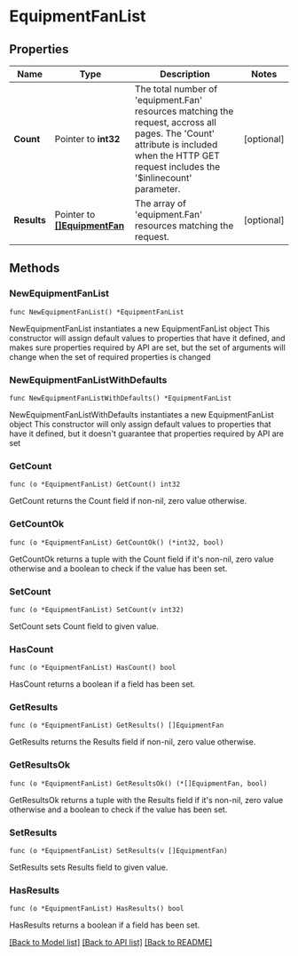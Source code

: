 # EquipmentFanList

## Properties

Name | Type | Description | Notes
------------ | ------------- | ------------- | -------------
**Count** | Pointer to **int32** | The total number of &#39;equipment.Fan&#39; resources matching the request, accross all pages. The &#39;Count&#39; attribute is included when the HTTP GET request includes the &#39;$inlinecount&#39; parameter. | [optional] 
**Results** | Pointer to [**[]EquipmentFan**](equipment.Fan.md) | The array of &#39;equipment.Fan&#39; resources matching the request. | [optional] 

## Methods

### NewEquipmentFanList

`func NewEquipmentFanList() *EquipmentFanList`

NewEquipmentFanList instantiates a new EquipmentFanList object
This constructor will assign default values to properties that have it defined,
and makes sure properties required by API are set, but the set of arguments
will change when the set of required properties is changed

### NewEquipmentFanListWithDefaults

`func NewEquipmentFanListWithDefaults() *EquipmentFanList`

NewEquipmentFanListWithDefaults instantiates a new EquipmentFanList object
This constructor will only assign default values to properties that have it defined,
but it doesn't guarantee that properties required by API are set

### GetCount

`func (o *EquipmentFanList) GetCount() int32`

GetCount returns the Count field if non-nil, zero value otherwise.

### GetCountOk

`func (o *EquipmentFanList) GetCountOk() (*int32, bool)`

GetCountOk returns a tuple with the Count field if it's non-nil, zero value otherwise
and a boolean to check if the value has been set.

### SetCount

`func (o *EquipmentFanList) SetCount(v int32)`

SetCount sets Count field to given value.

### HasCount

`func (o *EquipmentFanList) HasCount() bool`

HasCount returns a boolean if a field has been set.

### GetResults

`func (o *EquipmentFanList) GetResults() []EquipmentFan`

GetResults returns the Results field if non-nil, zero value otherwise.

### GetResultsOk

`func (o *EquipmentFanList) GetResultsOk() (*[]EquipmentFan, bool)`

GetResultsOk returns a tuple with the Results field if it's non-nil, zero value otherwise
and a boolean to check if the value has been set.

### SetResults

`func (o *EquipmentFanList) SetResults(v []EquipmentFan)`

SetResults sets Results field to given value.

### HasResults

`func (o *EquipmentFanList) HasResults() bool`

HasResults returns a boolean if a field has been set.


[[Back to Model list]](../README.md#documentation-for-models) [[Back to API list]](../README.md#documentation-for-api-endpoints) [[Back to README]](../README.md)



